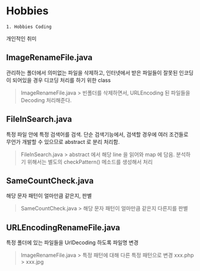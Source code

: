 # Hobbies

```
1. Hobbies Coding
```

개인적인 취미 

ImageRenameFile.java
---
관리하는 폴더에서 의미없는 파일을 삭제하고, 인터넷에서 받은 파일들이 잘못된 인코딩이 되어있을 경우 디코딩 처리를 하기 위한 class
> ImageRenameFile.java > 빈폴더를 삭제하면서, URLEncoding 된 파일들을 Decoding 처리해준다.

FileInSearch.java
---
특정 파일 안에 특정 검색어를 검색. 단순 검색기능에서, 검색할 경우에 여러 조건들로 무언가 개발할 수 있으므로 abstract 로 분리 처리함.
> FileInSearch.java > abstract 에서 해당 line 을 읽어와 map 에 담음. 분석하기 위해서는 별도의 checkPattern() 메소드를 생성해서 처리

SameCountCheck.java
---
해당 문자 패턴이 얼마만큼 같은지, 판별
> SameCountCheck.java > 해당 문자 패턴이 얼마만큼 같은지 다른지를 판별

URLEncodingRenameFile.java
---
특정 폴더에 있는 파일들을  UrlDecoding 하도록 파일명 변경



> ImageRenameFile.java > 특정 패턴에 대해 다른 특정 패턴으로 변경 xxx.php > xxx.jpg
